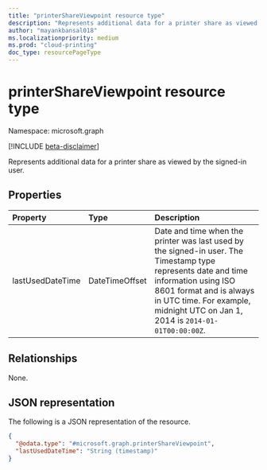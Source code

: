 ```yaml
---
title: "printerShareViewpoint resource type"
description: "Represents additional data for a printer share as viewed by the signed-in user."
author: "mayankbansal018"
ms.localizationpriority: medium
ms.prod: "cloud-printing"
doc_type: resourcePageType
---
```


# printerShareViewpoint resource type

Namespace: microsoft.graph

[!INCLUDE [beta-disclaimer](../../includes/beta-disclaimer.md)]

Represents additional data for a printer share as viewed by the signed-in user.

## Properties
|Property|Type|Description|
|:---|:---|:---|
|lastUsedDateTime|DateTimeOffset|Date and time when the printer was last used by the signed-in user. The Timestamp type represents date and time information using ISO 8601 format and is always in UTC time. For example, midnight UTC on Jan 1, 2014 is `2014-01-01T00:00:00Z`.|

## Relationships
None.

## JSON representation
The following is a JSON representation of the resource.
<!-- {
  "blockType": "resource",
  "@odata.type": "microsoft.graph.printerShareViewpoint"
}
-->
``` json
{
  "@odata.type": "#microsoft.graph.printerShareViewpoint",
  "lastUsedDateTime": "String (timestamp)"
}
```


